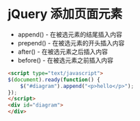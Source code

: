 # jQuery 添加页面元素

*   append() - 在被选元素的结尾插入内容
*   prepend() - 在被选元素的开头插入内容
*   after() - 在被选元素之后插入内容
*   before() - 在被选元素之前插入内容


```html
<script type="text/javascript">
$(document).ready(function() {
    $("#diagram").append("<p>hello</p>");
});
</script>
<div id="diagram">
</div>
```